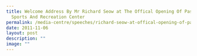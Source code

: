 ```yaml
---
title: Welcome Address By Mr Richard Seow at The Offical Opening Of Pasir Ris
  Sports And Recreation Center
permalink: /media-centre/speeches/richard-seow-at-offical-opening-of-pasir-ris-sports-and-recreation-center/
date: 2011-11-06
layout: post
description: ""
image: ""
---
```

